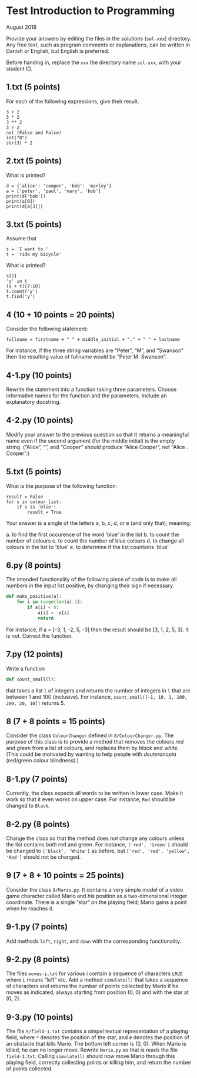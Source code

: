 Test Introduction to Programming
================================

August 2018

Provide your answers by editing the files in the _solutions_ (`sol-xxx`) directory.
Any free text, such as program comments or explanations, can be written in Danish or English, but English is preferred.

Before handing in, replace the `xxx` the directory name `sol-xxx`, with your student ID.


1.txt (5 points)
-----

For each of the following expressions, give their result.

```python3
3 + 2
3 * 2
3 ** 2
3 / 2
not (False and False)
int("0")
str(3) * 2
```

2.txt (5 points)
-----

What is printed?

```python3
d = {'alice': 'cooper', 'bob': 'marley'}
a = ['peter', 'paul', 'mary', 'bob']
print(d['bob'])
print(a[0])
print(d[a[3]])
```

3.txt (5 points)
-----

Assume that

```python3
s = 'I want to '
t = 'ride my bicycle'
```

What is printed?

```python3
s[2]
'y' in t
(s + t)[7:10]
t.count('y')
t.find('y')
```

4 (10 + 10 points = 20 points)
-

Consider the following statement:

```python3
fullname = firstname + " " + middle_initial + "." + " " + lastname
```

For instance, if the three string variables are “Peter”, “M”, and  “Swanson” then the resulting value of fullname would be “Peter M. Swanson”.

4-1.py (10 points)
------

Rewrite the statement into a function taking three parameters.
Choose informative names for the function and the parameters.
Include an explanatory docstring.

4-2.py (10 points)
------

Modify your answer to the previous question so that it returns a meaningful name even if the second argument (for the middle initial) is the empty string. (“Alice”, “”,  and “Cooper” should produce “Alice Cooper”, not “Alice . Cooper”.)


5.txt (5 points)
-----

What is the purpose of the following function:
```
result = False
for s in colour_list:
    if s is 'blue':
        result = True
```

Your answer is a single of the letters a, b, c, d, or e (and only that), meaning:

a. to find the first occurence of the word 'blue' in the list
b. to count the number of colours
c. to count the number of blue colours
d. to change all colours in the list to 'blue' 
e. to determine if the list countains 'blue'

6.py (8 points)
----

The intended functionality of the following piece of code is to make all numbers in the input list positive, by changing their sign if necessary.


```python
def make_positive(a):
    for i in range(len(a)-1):
        if a[i] < 0:
            a[i] = -a[i]
            return
```

For instance, if a = [-3, 1, -2, 5, -3] then the result should be [3, 1, 2, 5, 3].
It is not. 
Correct the function.

7.py (12 points)
----

Write a function 
```python
def count_small(l):
```
that takes a list `l` of integers and returns the number of integers in `l` that are between 1 and 100 (inclusive).
For instance, `count_small([-1, 10, 1, 100, 200, 20, 10])` returns 5.  

8 (7 + 8 points = 15 points)
-

Consider the class `ColourChanger` defined in `8/ColourChanger.py`.
The purpose of this class is to provide a method that removes the colours _red_ and _green_ from a list of colours, and replaces them by _black_ and _white_. 
(This could be motivated by wanting to help people with _deuteranopia_ (red/green colour blindness).)

8-1.py (7 points)
------

Currently, the class expects all words to be written in lower case. Make it work so that it even works on upper case.
For instance, `Red` should be changed to `Black`.

8-2.py (8 points)
------

Change the class so that the method does _not_ change any colours unless the list contains _both_ red and green.
For instance, `['red', 'Green']` should be changed to `['black', 'White']` as before, but `['red', 'red', 'yellow', 'Red']` should not be changed.


9 (7 + 8 + 10 points = 25 points)
-

Consider the class `9/Mario.py`. It contains a very simple model of a video game character called Mario and his position as a two-dimensional integer coordinate.
There is a single “star“ on the playing field; Mario gains a point when he reaches it.

9-1.py (7 points)
------

Add methods `left`, `right`, and `down` with the corresponding functionality.

9-2.py (8 points)
------

The files `moves-i.txt` for various i contain a sequence of characters `LRUD` where `L` means “left” etc. 
Add a method `simulate(l)` that takes a sequence of characters and returns the number of points collected by Mario if he moves as indicated, always starting from position (0, 0) and with the star at (0, 2).

9-3.py (10 points)
------

The file `9/field-1.txt` contains a simpel textual representation of a playing field, where `*` denotes the position of the star, and `#` denotes the position of an obstacle that kills Mario.
The bottom left corner is (0, 0).
When Mario is killed, he can no longer move.
Rewrite `Mario.py` so that is reads the file `field-1.txt`.
Calling `simulate(l)` should now move Mario through this playing field, correctly collecting points or killing him, and return the number of points collected.
